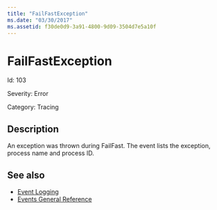 ```yaml
---
title: "FailFastException"
ms.date: "03/30/2017"
ms.assetid: f30de0d9-3a91-4800-9d09-3504d7e5a10f
---
```

# FailFastException

Id: 103  
  
 Severity: Error  
  
 Category: Tracing  
  
## Description  

 An exception was thrown during FailFast. The event lists the exception, process name and process ID.  
  
## See also

- [Event Logging](index.md)
- [Events General Reference](events-general-reference.md)
